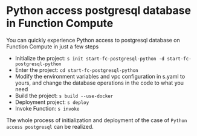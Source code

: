# Python access postgresql database in Function Compute

You can quickly experience Python access to postgresql database on Function Compute in just a few steps

- Initialize the project: `s init start-fc-postgresql-python -d start-fc-postgresql-python`
- Enter the project: `cd start-fc-postgresql-python`
- Modify the environment variables and vpc configuration in s.yaml to yours, and change the database operations in the code to what you need
- Build the project: `s build --use-docker`
- Deployment project: `s deploy`
- Invoke Function: `s invoke`

The whole process of initialization and deployment of the case of `Python access postgresql` can be realized.
